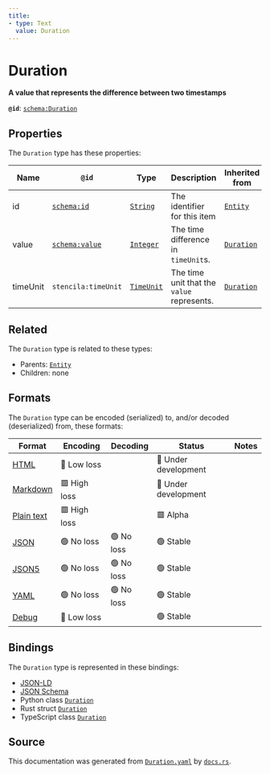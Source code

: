```yaml
---
title:
- type: Text
  value: Duration
---
```


# Duration

**A value that represents the difference between two timestamps**

**`@id`**: [`schema:Duration`](https://schema.org/Duration)

## Properties

The `Duration` type has these properties:

| Name     | `@id`                                      | Type                                                                    | Description                                | Inherited from                                                         |
| -------- | ------------------------------------------ | ----------------------------------------------------------------------- | ------------------------------------------ | ---------------------------------------------------------------------- |
| id       | [`schema:id`](https://schema.org/id)       | [`String`](https://stencila.dev/docs/reference/schema/data/string)      | The identifier for this item               | [`Entity`](https://stencila.dev/docs/reference/schema/other/entity)    |
| value    | [`schema:value`](https://schema.org/value) | [`Integer`](https://stencila.dev/docs/reference/schema/data/integer)    | The time difference in `timeUnit`s.        | [`Duration`](https://stencila.dev/docs/reference/schema/data/duration) |
| timeUnit | `stencila:timeUnit`                        | [`TimeUnit`](https://stencila.dev/docs/reference/schema/data/time-unit) | The time unit that the `value` represents. | [`Duration`](https://stencila.dev/docs/reference/schema/data/duration) |

## Related

The `Duration` type is related to these types:

- Parents: [`Entity`](https://stencila.dev/docs/reference/schema/other/entity)
- Children: none

## Formats

The `Duration` type can be encoded (serialized) to, and/or decoded (deserialized) from, these formats:

| Format                                                           | Encoding       | Decoding     | Status                 | Notes |
| ---------------------------------------------------------------- | -------------- | ------------ | ---------------------- | ----- |
| [HTML](https://stencila.dev/docs/reference/formats/{name})       | 🔷 Low loss     |              | 🚧 Under development    |       |
| [Markdown](https://stencila.dev/docs/reference/formats/{name})   | 🟥 High loss    |              | 🚧 Under development    |       |
| [Plain text](https://stencila.dev/docs/reference/formats/{name}) | 🟥 High loss    |              | 🟥 Alpha                |       |
| [JSON](https://stencila.dev/docs/reference/formats/{name})       | 🟢 No loss      | 🟢 No loss    | 🟢 Stable               |       |
| [JSON5](https://stencila.dev/docs/reference/formats/{name})      | 🟢 No loss      | 🟢 No loss    | 🟢 Stable               |       |
| [YAML](https://stencila.dev/docs/reference/formats/{name})       | 🟢 No loss      | 🟢 No loss    | 🟢 Stable               |       |
| [Debug](https://stencila.dev/docs/reference/formats/{name})      | 🔷 Low loss     |              | 🟢 Stable               |       |

## Bindings

The `Duration` type is represented in these bindings:

- [JSON-LD](https://stencila.dev/Duration.jsonld)
- [JSON Schema](https://stencila.dev/Duration.schema.json)
- Python class [`Duration`](https://github.com/stencila/stencila/blob/main/python/stencila/types/duration.py)
- Rust struct [`Duration`](https://github.com/stencila/stencila/blob/main/rust/schema/src/types/duration.rs)
- TypeScript class [`Duration`](https://github.com/stencila/stencila/blob/main/typescript/src/types/Duration.ts)

## Source

This documentation was generated from [`Duration.yaml`](https://github.com/stencila/stencila/blob/main/schema/Duration.yaml) by [`docs.rs`](https://github.com/stencila/stencila/blob/main/rust/schema-gen/src/docs.rs).